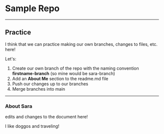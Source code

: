 # Sample Repo

---
## Practice
I think that we can practice making our own branches, changes to files, etc. here! 

Let's:
1. Create our own branch of the repo with the naming convention **firstname-branch** (so mine would be sara-branch)
2. Add an **About Me** section to the readme.md file
3. Push our changes up to our branches
4. Merge branches into main

---
### About Sara
edits and changes to the document here!

I like doggos and traveling!